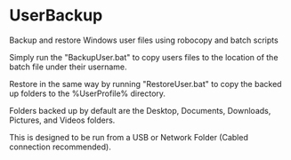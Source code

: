 # UserBackup
Backup and restore Windows user files using robocopy and batch scripts

Simply run the "BackupUser.bat" to copy users files to the location of the batch file under their username.

Restore in the same way by running "RestoreUser.bat" to copy the backed up folders to the %UserProfile% directory.

Folders backed up by default are the Desktop, Documents, Downloads, Pictures, and Videos folders.

This is designed to be run from a USB or Network Folder (Cabled connection recommended).
